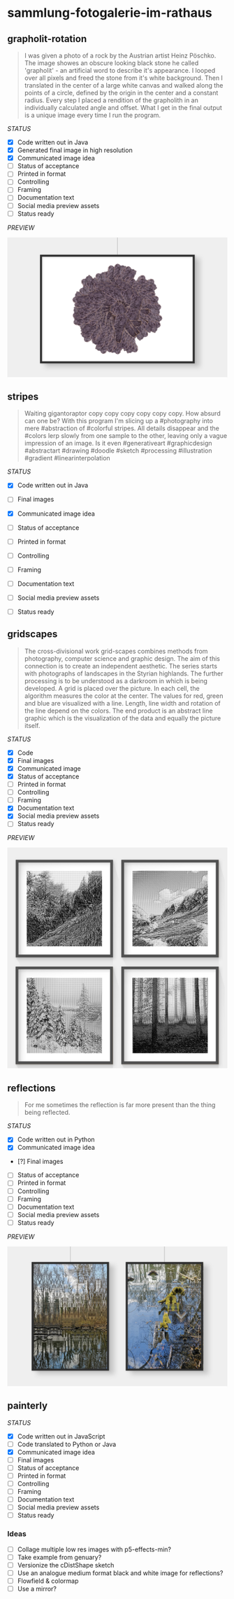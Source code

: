 # sammlung-fotogalerie-im-rathaus

## grapholit-rotation
> I was given a photo of a rock by the Austrian artist Heinz Pöschko. The image showes an obscure looking black stone he called 'grapholit' - an artificial word to describe it's appearance. I looped over all pixels and freed the stone from it's white background. Then I translated in the center of a large white canvas and walked along the points of a circle, defined by the origin in the center and a constant radius. Every step I placed a rendition of the grapholith in an individually calculated angle and offset. What I get in the final output is a unique image every time I run the program.

*STATUS*

- [x] Code written out in Java
- [x] Generated final image in high resolution
- [x] Communicated image idea
- [ ] Status of acceptance
- [ ] Printed in format
- [ ] Controlling
- [ ] Framing
- [ ] Documentation text
- [ ] Social media preview assets
- [ ] Status ready

*PREVIEW*

![grapholtih](mockups/grapholith.png)


## stripes

> Waiting gigantoraptor copy copy copy copy copy copy. How absurd can one be? With this program I'm slicing up a #photography into mere #abstraction of #colorful stripes. All details disappear and the #colors lerp slowly from one sample to the other, leaving only a vague impression of an image. Is it even #generativeart #graphicdesign #abstractart #drawing #doodle #sketch #processing #illustration #gradient #linearinterpolation

*STATUS*

- [x] Code written out in Java
- [ ] Final images
- [x] Communicated image idea
- [ ] Status of acceptance
- [ ] Printed in format
- [ ] Controlling
- [ ] Framing
- [ ] Documentation text
- [ ] Social media preview assets
- [ ] Status ready


## gridscapes

> The cross-divisional work grid-scapes combines methods from photography,  computer science and graphic design. The aim of this connection is to create an independent aesthetic. The series starts with photographs of landscapes in the Styrian highlands. The further processing is to be understood as a darkroom in which is being developed. A grid is placed over the picture. In each cell, the algorithm measures the color at the center. The values for red, green and blue are visualized with a line. Length, line width and rotation of the line depend on the colors. The end product is an abstract line graphic which is the visualization of the data and equally the picture itself.

*STATUS*

- [x] Code
- [x] Final images
- [x] Communicated image
- [x] Status of acceptance
- [ ] Printed in format
- [ ] Controlling
- [ ] Framing
- [x] Documentation text
- [x] Social media preview assets
- [ ] Status ready

*PREVIEW*

![grid-scapes](mockups/grid-scapes.jpg)

## reflections

> For me sometimes the reflection is far more present than the thing being reflected.

*STATUS*

- [x] Code written out in Python
- [x] Communicated image idea
- [?] Final images
- [ ] Status of acceptance
- [ ] Printed in format
- [ ] Controlling
- [ ] Framing
- [ ] Documentation text
- [ ] Social media preview assets
- [ ] Status ready

*PREVIEW*

![reflections](mockups/reflections.png)


## painterly

*STATUS*

- [x] Code written out in JavaScript
- [ ] Code translated to Python or Java
- [x] Communicated image idea
- [ ] Final images
- [ ] Status of acceptance
- [ ] Printed in format
- [ ] Controlling
- [ ] Framing
- [ ] Documentation text
- [ ] Social media preview assets
- [ ] Status ready

### Ideas

- [ ] Collage multiple low res images with p5-effects-min?
- [ ] Take example from genuary?
- [ ] Versionize the cDistShape sketch
- [ ] Use an analogue medium format black and white image for reflections?
- [ ] Flowfield & colormap
- [ ] Use a mirror?